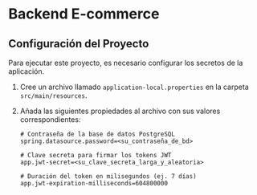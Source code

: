# Backend E-commerce 

## Configuración del Proyecto

Para ejecutar este proyecto, es necesario configurar los secretos de la aplicación.

1.  Cree un archivo llamado `application-local.properties` en la carpeta `src/main/resources`.
2.  Añada las siguientes propiedades al archivo con sus valores correspondientes:

    ```properties
    # Contraseña de la base de datos PostgreSQL
    spring.datasource.password=<su_contraseña_de_bd>

    # Clave secreta para firmar los tokens JWT
    app.jwt-secret=<su_clave_secreta_larga_y_aleatoria>

    # Duración del token en milisegundos (ej. 7 días)
    app.jwt-expiration-milliseconds=604800000
    ```
